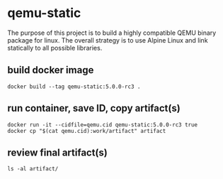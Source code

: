# qemu-static

The purpose of this project is to build a highly compatible QEMU binary package
for linux. The overall strategy is to use Alpine Linux and link statically to
all possible libraries.

## build docker image
```
docker build --tag qemu-static:5.0.0-rc3 .
```

## run container, save ID, copy artifact(s)
```
docker run -it --cidfile=qemu.cid qemu-static:5.0.0-rc3 true
docker cp "$(cat qemu.cid):work/artifact" artifact
```

## review final artifact(s)
```
ls -al artifact/
```
